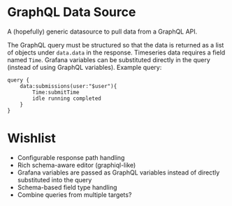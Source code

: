 # GraphQL Data Source

A (hopefully) generic datasource to pull data from a GraphQL API.

The GraphQL query must be structured so that the data is returned as a list of 
objects under `data.data` in the response. Timeseries data requires a field named `Time`.
Grafana variables can be substituted directly in the query (instead of using GraphQL variables).
Example query:

    query {
        data:submissions(user:"$user"){
            Time:submitTime
            idle running completed
        }
    }

# Wishlist
* Configurable response path handling
* Rich schema-aware editor (graphiql-like)
* Grafana variables are passed as GraphQL variables instead of directly substituted into the query
* Schema-based field type handling
* Combine queries from multiple targets?